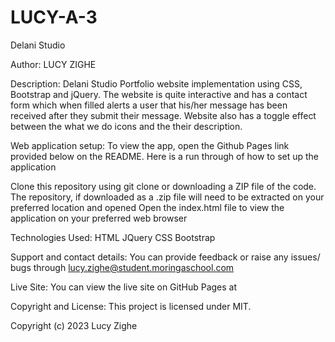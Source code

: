 # LUCY-A-3
Delani Studio

Author: LUCY ZIGHE

Description: Delani Studio Portfolio website implementation using CSS, Bootstrap and jQuery. The website is quite interactive and has a contact form which when filled alerts a user that his/her message has been received after they submit their message. Website also has a toggle effect between the what we do icons and the their description.

Web application setup: To view the app, open the Github Pages link provided below on the README. Here is a run through of how to set up the application

Clone this repository using git clone or downloading a ZIP file of the code. The repository, if downloaded as a .zip file will need to be extracted on your preferred location and opened Open the index.html file to view the application on your preferred web browser

Technologies Used: HTML JQuery CSS Bootstrap

Support and contact details: You can provide feedback or raise any issues/ bugs through lucy.zighe@student.moringaschool.com

Live Site: You can view the live site on GitHub Pages at

Copyright and License: This project is licensed under MIT.

Copyright (c) 2023 Lucy Zighe
